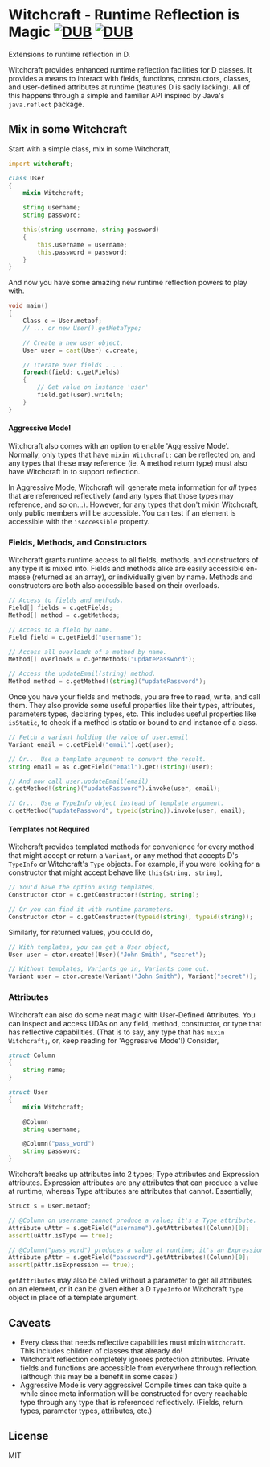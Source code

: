 # Witchcraft - Runtime Reflection is Magic [![DUB](https://img.shields.io/dub/v/witchcraft.svg)](http://code.dlang.org/packages/witchcraft) [![DUB](https://img.shields.io/dub/l/witchcraft.svg)](http://code.dlang.org/packages/witchcraft)
Extensions to runtime reflection in D.

Witchcraft provides enhanced runtime reflection facilities for D classes. It provides a means to interact with fields, functions, constructors, classes, and user-defined attributes at runtime (features D is sadly lacking). All of this happens through a simple and familiar API inspired by Java's `java.reflect` package.

## Mix in some Witchcraft

Start with a simple class, mix in some Witchcraft,

```d
import witchcraft;

class User
{
    mixin Witchcraft;

    string username;
    string password;

    this(string username, string password)
    {
        this.username = username;
        this.password = password;
    }
}
```

And now you have some amazing new runtime reflection powers to play with.

```d
void main()
{
    Class c = User.metaof;
    // ... or new User().getMetaType;

    // Create a new user object,
    User user = cast(User) c.create;

    // Iterate over fields . . .
    foreach(field; c.getFields)
    {
        // Get value on instance 'user'
        field.get(user).writeln;
    }
}
```

#### Aggressive Mode!

Witchcraft also comes with an option to enable 'Aggressive Mode'. Normally, only types that have `mixin Witchcraft;` can be reflected on, and any types that these may reference (ie. A method return type) must also have Witchcraft in to support reflection.

In Aggressive Mode, Witchcraft will generate meta information for _all_ types that are referenced reflectively (and any types that those types may reference, and so on...). However, for any types that don't mixin Witchcraft, only public members will be accessible. You can test if an element is accessible with the `isAccessible` property.

### Fields, Methods, and Constructors

Witchcraft grants runtime access to all fields, methods, and constructors of any type it is mixed into. Fields and methods alike are easily accessible en-masse (returned as an array), or individually given by name. Methods and constructors are both also accessible based on their overloads.

```d
// Access to fields and methods.
Field[] fields = c.getFields;
Method[] method = c.getMethods;

// Access to a field by name.
Field field = c.getField("username");

// Access all overloads of a method by name.
Method[] overloads = c.getMethods("updatePassword");

// Access the updateEmail(string) method.
Method method = c.getMethod!(string)("updatePassword");
```

Once you have your fields and methods, you are free to read, write, and call them. They also provide some useful properties like their types, attributes, parameters types, declaring types, etc. This includes useful properties like `isStatic`, to check if a method is static or bound to and instance of a class.

```d
// Fetch a variant holding the value of user.email
Variant email = c.getField("email").get(user);

// Or... Use a template argument to convert the result.
string email = as c.getField("email").get!(string)(user);

// And now call user.updateEmail(email)
c.getMethod!(string)("updatePassword").invoke(user, email);

// Or... Use a TypeInfo object instead of template argument.
c.getMethod("updatePassword", typeid(string)).invoke(user, email);
```

#### Templates not Required

Witchcraft provides templated methods for convenience for every method that might accept or return a `Variant`, or any method that accepts D's `TypeInfo` or Witchcraft's `Type` objects. For example, if you were looking for a constructor that might accept behave like `this(string, string)`,

```d
// You'd have the option using templates,
Constructor ctor = c.getConstructor!(string, string);

// Or you can find it with runtime parameters.
Constructor ctor = c.getConstructor(typeid(string), typeid(string));
```

Similarly, for returned values, you could do,

```d
// With templates, you can get a User object,
User user = ctor.create!(User)("John Smith", "secret");

// Without templates, Variants go in, Variants come out.
Variant user = ctor.create(Variant("John Smith"), Variant("secret"));
```

### Attributes

Witchcraft can also do some neat magic with User-Defined Attributes. You can inspect and access UDAs on any field, method, constructor, or type that has reflective capabilities. (That is to say, any type that has `mixin Witchcraft;`, or, keep reading for 'Aggressive Mode'!) Consider,

```d
struct Column
{
    string name;
}

struct User
{
    mixin Witchcraft;

    @Column
    string username;

    @Column("pass_word")
    string password;
}
```

Witchcraft breaks up attributes into 2 types; Type attributes and Expression attributes. Expression attributes are any attributes that can produce a value at runtime, whereas Type attributes are attributes that cannot. Essentially,

```d
Struct s = User.metaof;

// @Column on username cannot produce a value; it's a Type attribute.
Attribute uAttr = s.getField("username").getAttributes!(Column)[0];
assert(uAttr.isType == true);

// @Column("pass_word") produces a value at runtime; it's an Expression attribute.
Attribute pAttr = s.getField("password").getAttributes!(Column)[0];
assert(pAttr.isExpression == true);
```

`getAttributes` may also be called without a parameter to get all attributes on an element, or it can be given either a D `TypeInfo` or Witchcraft `Type` object in place of a template argument.

## Caveats

 - Every class that needs reflective capabilities must mixin `Witchcraft`. This includes children of classes that already do!
 - Witchcraft reflection completely ignores protection attributes. Private fields and functions are accessible from everywhere through reflection. (although this may be a benefit in some cases!)
 - Aggressive Mode is very aggressive! Compile times can take quite a while since meta information will be constructed for every reachable type through any type that is referenced reflectively. (Fields, return types, parameter types, attributes, etc.)

## License

MIT
